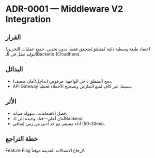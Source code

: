 # ADR-0001 — Middleware V2 Integration

## القرار
اعتماد طبقة وسطية ذكية كمنسّق/متحقق فقط، بدون تخزين. جميع عمليات التخزين/التوليد تظل في الـBackend (Cloudflare).

## البدائل
- دمج المنطق داخل الواجهة: مرفوض (تداخل/أمان ضعيف).
- API Gateway بسيط: غير كافٍ لمنع التعارض وتصحيح الأخطاء لحظياً.

## الأثر
- فصل الاهتمامات، سهولة صيانة.
- أمان أعلى—قناة وحيدة إلى الـBackend.
- أداء مستقر مع حد أدنى من زمن إضافي (30–50ms).

## خطة التراجع
Feature Flag لإرجاع الاتصالات القديمة مؤقتاً.

